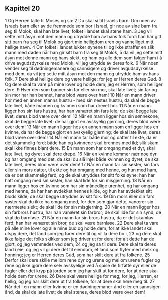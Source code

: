 ## Kapittel 20

1 Og Herren talte til Moses og sa:
2 Du skal si til Israels barn: Om noen av Israels barn eller av de fremmede som bor i Israel, gir noe av sine barn fra seg til Molok, skal han late livet; folket i landet skal stene ham.
3 Jeg vil sette mitt åsyn mot den mann og utrydde ham av hans folk fordi han har gitt sitt barn fra seg til Molok og gjort min helligdom uren og vanhelliget mitt hellige navn.
4 Om folket i landet lukker øynene til og ikke straffer en slik mann med døden når han gir sitt barn fra seg til Molok,
5 da vil jeg sette mitt åsyn mot denne mann og hans slekt, og ham og alle dem som følger ham i å drive avgudsdyrkelse med Molok, vil jeg utrydde av deres folk.
6 Når noen vender seg til dødningemanere og sannsigere og driver avgudsdyrkelse med dem, da vil jeg sette mitt åsyn mot den mann og utrydde ham av hans folk.
7 Dere skal hellige dere og være hellige; for jeg er Herren deres Gud.
8 Og dere skal ta vare på mine lover og holde dem; jeg er Herren, som helliger dere.
9 Hver den som banner sin far eller sin mor, skal late livet; sin far og sin mor har han bannet, hans blod være over ham!
10 Når en mann driver hor med en annen manns hustru - med sin nestes hustru, da skal de begge late livet, både mannen og kvinnen som har drevet hor.
11 Når en mann ligger hos sin fars hustru, har han vanæret sin fars leie; de skal begge late livet, deres blod være over dem!
12 Når en mann ligger hos sin sønnekone, skal de begge late livet; de har gjort en avskyelig gjerning, deres blod være over dem!
13 Når en mann ligger hos en annen mann som en ligger hos en kvinne, da har de begge gjort en avskyelig gjerning; de skal late livet, deres blod være over dem!
14 Når en mann tar både mor og datter til ekte, da er det skammelig ferd; både han og kvinnene skal brennes med ild; slik skam skal ikke finnes blant dere.
15 En mann som har omgang med et dyr, skal late livet, og dyret skal dere drepe.
16 Når en kvinne kommer nær noe dyr og har omgang med det, da skal du slå ihjel både kvinnen og dyret; de skal late livet, deres blod være over dem!
17 Når en mann tar sin søster, sin fars eller sin mors datter, til ekte og har omgang med henne, og hun med ham, da er det skammelig ferd, og de skal utryddes for sitt folks øyne; han har hatt omgang med sin søster, han skal lide for sin misgjerning.
18 Når en mann ligger hos en kvinne som har sin månedlige urenhet, og har omgang med henne, da har han avdekket hennes kilde, og hun har avdekket sitt blods kilde; de skal begge utryddes av sitt folk.
19 Din mors eller din fars søster skal du ikke ha omgang med, for den som gjør dette, vanærer sin nærmeste slekt; de skal lide for sin misgjerning.
20 Når en mann ligger hos sin farbrors hustru, har han vanæret sin farbror; de skal lide for sin synd, de skal dø barnløse.
21 Når en mann tar sin brors hustru, da er det skamløs ferd; han har vanæret sin bror, de skal være barnløse.
22 Dere skal ta vare på alle mine lover og alle mine bud og holde dem, for at ikke landet skal utspy dere, det land som jeg fører dere til og vil la dere bo i,
23 og dere skal ikke følge det folks skikker som jeg driver ut for dere; for alt dette har de gjort, og jeg vemmedes ved dem,
24 og jeg sa til dere: Dere skal ta deres land i eie, og jeg vil gi dere det til eiendom, et land som flyter med melk og honning; jeg er Herren deres Gud, som har skilt dere ut fra folkene.
25 Derfor skal dere skille mellom rene dyr og urene og mellom urene fugler og rene og ikke gjøre dere selv avskyelige ved å spise de firføtte dyr eller de fugler eller det kryp på jorden som jeg har skilt ut for dere, for at dere skal holde dem for urene.
26 Dere skal være hellige for meg; for jeg, Herren, er hellig, og jeg har skilt dere ut fra folkene, for at dere skal høre meg til.
27 Når det i en mann eller kvinne er en dødningemaner-ånd eller en sannsiger-ånd, da skal de late livet; de skal stenes, deres blod være over dem!
